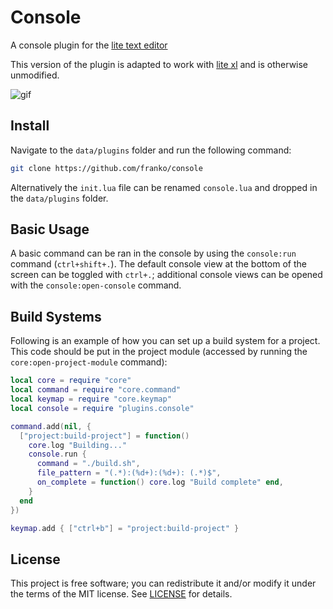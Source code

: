 
# Console
A console plugin for the [lite text editor](https://github.com/rxi/lite)

This version of the plugin is adapted to work with [lite xl](https://github.com/franko/lite-xl)
and is otherwise unmodified.

![gif](https://user-images.githubusercontent.com/3920290/81343656-49325a00-90ad-11ea-8647-ff39d8f1d730.gif)

## Install
Navigate to the `data/plugins` folder and run the following command:
```bash
git clone https://github.com/franko/console
```
Alternatively the `init.lua` file can be renamed `console.lua` and dropped in
the `data/plugins` folder.

## Basic Usage
A basic command can be ran in the console by using the `console:run` command
(`ctrl+shift+.`). The default console view at the bottom of the screen can be
toggled with `ctrl+.`; additional console views can be opened with the
`console:open-console` command.

## Build Systems
Following is an example of how you can set up a build system for a project. This
code should be put in the project module (accessed by running the
`core:open-project-module` command):

```lua
local core = require "core"
local command = require "core.command"
local keymap = require "core.keymap"
local console = require "plugins.console"

command.add(nil, {
  ["project:build-project"] = function()
    core.log "Building..."
    console.run {
      command = "./build.sh",
      file_pattern = "(.*):(%d+):(%d+): (.*)$",
      on_complete = function() core.log "Build complete" end,
    }
  end
})

keymap.add { ["ctrl+b"] = "project:build-project" }
```

## License
This project is free software; you can redistribute it and/or modify it under
the terms of the MIT license. See [LICENSE](LICENSE) for details.

